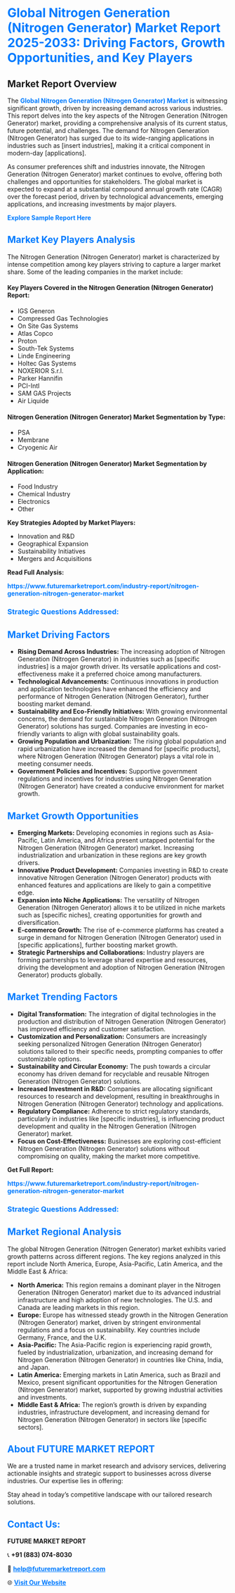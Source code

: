 <h1 style="color: #007BFF;">Global Nitrogen Generation (Nitrogen Generator) Market Report 2025-2033: Driving Factors, Growth Opportunities, and Key Players</h1>

<section id="overview">
<h2>Market Report Overview</h2>
<p>The <a href="https://www.futuremarketreport.com/industry-report/nitrogen-generation-nitrogen-generator-market" style="color: #007BFF; text-decoration: none;"><strong>Global Nitrogen Generation (Nitrogen Generator) Market</strong></a> is witnessing significant growth, driven by increasing demand across various industries. This report delves into the key aspects of the Nitrogen Generation (Nitrogen Generator) market, providing a comprehensive analysis of its current status, future potential, and challenges. The demand for Nitrogen Generation (Nitrogen Generator) has surged due to its wide-ranging applications in industries such as [insert industries], making it a critical component in modern-day [applications].</p>
<p>As consumer preferences shift and industries innovate, the Nitrogen Generation (Nitrogen Generator) market continues to evolve, offering both challenges and opportunities for stakeholders. The global market is expected to expand at a substantial compound annual growth rate (CAGR) over the forecast period, driven by technological advancements, emerging applications, and increasing investments by major players.</p>
</section>

<section id="overview">
<p><a href="https://www.futuremarketreport.com/request-sample/reportId=98032" style="color: #007BFF; text-decoration: none;"><strong>Explore Sample Report Here</strong></a></p>
</section>

<section id="key-players">
<h2 style="color: #007BFF;">Market Key Players Analysis</h2>
<p>The Nitrogen Generation (Nitrogen Generator) market is characterized by intense competition among key players striving to capture a larger market share. Some of the leading companies in the market include:</p>
<h4>Key Players Covered in the Nitrogen Generation (Nitrogen Generator) Report:</h4>
<ul><li>IGS Generon</li><li>Compressed Gas Technologies</li><li>On Site Gas Systems</li><li>Atlas Copco</li><li>Proton</li><li>South-Tek Systems</li><li>Linde Engineering</li><li>Holtec Gas Systems</li><li>NOXERIOR S.r.l.</li><li>Parker Hannifin</li><li>PCI-Intl</li><li>SAM GAS Projects</li><li>Air Liquide</li></ul>
<h4>Nitrogen Generation (Nitrogen Generator) Market Segmentation by Type:</h4>
<ul><li>PSA</li><li>Membrane</li><li>Cryogenic Air</li></ul>

<h4>Nitrogen Generation (Nitrogen Generator) Market Segmentation by Application:</h4>
<ul><li>Food Industry</li><li>Chemical Industry</li><li>Electronics</li><li>Other</li></ul>
<p><strong>Key Strategies Adopted by Market Players:</strong></p>
<ul>
<li>Innovation and R&D</li>
<li>Geographical Expansion</li>
<li>Sustainability Initiatives</li>
<li>Mergers and Acquisitions</li>
</ul>
</section>

<section>
<p><strong>Read Full Analysis: </strong></p><a href="https://www.futuremarketreport.com/industry-report/nitrogen-generation-nitrogen-generator-market" style="color: #007BFF; text-decoration: none;"><strong>https://www.futuremarketreport.com/industry-report/nitrogen-generation-nitrogen-generator-market</strong></a>
<h3 style="color: #007BFF;">Strategic Questions Addressed:</h3>
</section>

<section id="driving-factors">
<h2 style="color: #007BFF;">Market Driving Factors</h2>
<ul>
<li><strong>Rising Demand Across Industries:</strong> The increasing adoption of Nitrogen Generation (Nitrogen Generator) in industries such as [specific industries] is a major growth driver. Its versatile applications and cost-effectiveness make it a preferred choice among manufacturers.</li>
<li><strong>Technological Advancements:</strong> Continuous innovations in production and application technologies have enhanced the efficiency and performance of Nitrogen Generation (Nitrogen Generator), further boosting market demand.</li>
<li><strong>Sustainability and Eco-Friendly Initiatives:</strong> With growing environmental concerns, the demand for sustainable Nitrogen Generation (Nitrogen Generator) solutions has surged. Companies are investing in eco-friendly variants to align with global sustainability goals.</li>
<li><strong>Growing Population and Urbanization:</strong> The rising global population and rapid urbanization have increased the demand for [specific products], where Nitrogen Generation (Nitrogen Generator) plays a vital role in meeting consumer needs.</li>
<li><strong>Government Policies and Incentives:</strong> Supportive government regulations and incentives for industries using Nitrogen Generation (Nitrogen Generator) have created a conducive environment for market growth.</li>
</ul>
</section>

<section id="growth-opportunities">
<h2 style="color: #007BFF;">Market Growth Opportunities</h2>
<ul>
<li><strong>Emerging Markets:</strong> Developing economies in regions such as Asia-Pacific, Latin America, and Africa present untapped potential for the Nitrogen Generation (Nitrogen Generator) market. Increasing industrialization and urbanization in these regions are key growth drivers.</li>
<li><strong>Innovative Product Development:</strong> Companies investing in R&D to create innovative Nitrogen Generation (Nitrogen Generator) products with enhanced features and applications are likely to gain a competitive edge.</li>
<li><strong>Expansion into Niche Applications:</strong> The versatility of Nitrogen Generation (Nitrogen Generator) allows it to be utilized in niche markets such as [specific niches], creating opportunities for growth and diversification.</li>
<li><strong>E-commerce Growth:</strong> The rise of e-commerce platforms has created a surge in demand for Nitrogen Generation (Nitrogen Generator) used in [specific applications], further boosting market growth.</li>
<li><strong>Strategic Partnerships and Collaborations:</strong> Industry players are forming partnerships to leverage shared expertise and resources, driving the development and adoption of Nitrogen Generation (Nitrogen Generator) products globally.</li>
</ul>
</section>

<section id="trending-factors">
<h2 style="color: #007BFF;">Market Trending Factors</h2>
<ul>
<li><strong>Digital Transformation:</strong> The integration of digital technologies in the production and distribution of Nitrogen Generation (Nitrogen Generator) has improved efficiency and customer satisfaction.</li>
<li><strong>Customization and Personalization:</strong> Consumers are increasingly seeking personalized Nitrogen Generation (Nitrogen Generator) solutions tailored to their specific needs, prompting companies to offer customizable options.</li>
<li><strong>Sustainability and Circular Economy:</strong> The push towards a circular economy has driven demand for recyclable and reusable Nitrogen Generation (Nitrogen Generator) solutions.</li>
<li><strong>Increased Investment in R&D:</strong> Companies are allocating significant resources to research and development, resulting in breakthroughs in Nitrogen Generation (Nitrogen Generator) technology and applications.</li>
<li><strong>Regulatory Compliance:</strong> Adherence to strict regulatory standards, particularly in industries like [specific industries], is influencing product development and quality in the Nitrogen Generation (Nitrogen Generator) market.</li>
<li><strong>Focus on Cost-Effectiveness:</strong> Businesses are exploring cost-efficient Nitrogen Generation (Nitrogen Generator) solutions without compromising on quality, making the market more competitive.</li>
</ul>
</section>

<section>
<p><strong>Get Full Report: </strong></p><a href="https://www.futuremarketreport.com/industry-report/nitrogen-generation-nitrogen-generator-market" style="color: #007BFF; text-decoration: none;"><strong>https://www.futuremarketreport.com/industry-report/nitrogen-generation-nitrogen-generator-market</strong></a>
<h3 style="color: #007BFF;">Strategic Questions Addressed:</h3>
</section>


<section id="regional-analysis">
<h2 style="color: #007BFF;">Market Regional Analysis</h2>
<p>The global Nitrogen Generation (Nitrogen Generator) market exhibits varied growth patterns across different regions. The key regions analyzed in this report include North America, Europe, Asia-Pacific, Latin America, and the Middle East & Africa:</p>
<ul>
<li><strong>North America:</strong> This region remains a dominant player in the Nitrogen Generation (Nitrogen Generator) market due to its advanced industrial infrastructure and high adoption of new technologies. The U.S. and Canada are leading markets in this region.</li>
<li><strong>Europe:</strong> Europe has witnessed steady growth in the Nitrogen Generation (Nitrogen Generator) market, driven by stringent environmental regulations and a focus on sustainability. Key countries include Germany, France, and the U.K.</li>
<li><strong>Asia-Pacific:</strong> The Asia-Pacific region is experiencing rapid growth, fueled by industrialization, urbanization, and increasing demand for Nitrogen Generation (Nitrogen Generator) in countries like China, India, and Japan.</li>
<li><strong>Latin America:</strong> Emerging markets in Latin America, such as Brazil and Mexico, present significant opportunities for the Nitrogen Generation (Nitrogen Generator) market, supported by growing industrial activities and investments.</li>
<li><strong>Middle East & Africa:</strong> The region’s growth is driven by expanding industries, infrastructure development, and increasing demand for Nitrogen Generation (Nitrogen Generator) in sectors like [specific sectors].</li>
</ul>
</section>

<footer>
<h2 style="color: #007BFF;">About FUTURE MARKET REPORT</h2>
<p>We are a trusted name in market research and advisory services, delivering actionable insights and strategic support to businesses across diverse industries. Our expertise lies in offering:</p>

<p>Stay ahead in today’s competitive landscape with our tailored research solutions.</p>

<h2 style="color: #007BFF;">Contact Us:</h2>
<p><strong>FUTURE MARKET REPORT</strong></p>
<p>📞 <strong>+91 (883) 074-8030</strong></p>
<p>📧 <strong><a href="mailto:help@futuremarketreport.com" style="color: #007BFF;">help@futuremarketreport.com</a></strong></p>
<p>🌐 <strong><a href="https://www.futuremarketreport.com/" style="color: #007BFF;">Visit Our Website</a></strong></p>
</footer>